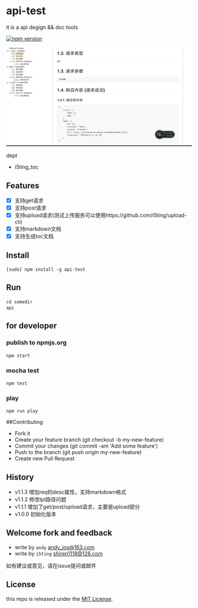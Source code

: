 api-test
========

it is a api degign && doc tools

[![npm version](https://badge.fury.io/js/i-api.svg)](http://badge.fury.io/js/i-api)

![](doc/v2.png)

dept

- i5ting_toc

## Features

- [x] 支持get请求
- [x] 支持post请求
- [x] 支持upload请求(测试上传服务可以使用https://github.com/i5ting/upload-cli)
- [x] 支持markdown文档
- [x] 支持生成toc文档

## Install 

	[sudo] npm install -g api-test


## Run 

	cd somedir
	api


## for developer

### publish to npmjs.org

	npm start 
	
### mocha test
	
	npm test

### play

	npm run play
	

##Contributing

*  Fork it
*  Create your feature branch (git checkout -b my-new-feature)  
*  Commit your changes (git commit -am 'Add some feature')  
*  Push to the branch (git push origin my-new-feature)  
*  Create new Pull Request  

## History


- v1.1.3 增加req的desc属性，支持markdown格式
- v1.1.2 修改tpl路径问题
- v1.1.1 增加了get/post/upload请求，主要是upload部分
- v1.0.0 初始化版本

## Welcome fork and feedback

- write by `andy` andy_ios@163.com
- write by `i5ting` shiren1118@126.com

如有建议或意见，请在issue提问或邮件

## License

this repo is released under the [MIT
License](http://www.opensource.org/licenses/MIT).